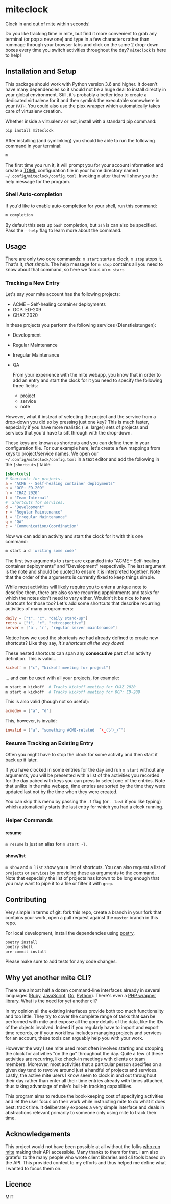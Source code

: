 # miteclock

Clock in and out of [mite](https://mite.yo.lk/) within seconds!

Do you like tracking time in mite, but find it more convenient to grab any terminal (or
pop a new one) and type in a few characters rather than rummage through your browser
tabs and click on the same 2 drop-down boxes every time you switch activities throughout
the day? `miteclock` is here to help!

## Installation and Setup

This package should work with Python version 3.6 and higher. It doesn't have many
dependencies so it should not be a huge deal to install directly in your global
environment. Still, it's probably a better idea to create a dedicated virtualenv for it
and then symlink the executable somewhere in your `PATH`. You could also use the
[pipx](https://github.com/pipxproject/pipx) wrapper which automatically takes care of
virtualenv creation.

Whether inside a virtualenv or not, install with a standard pip command:

```sh
pip install miteclock
```

After installing (and symlinking) you should be able to run the following command in
your terminal:

```sh
m
```

The first time you run it, it will prompt you for your account information and create a
[TOML](https://github.com/toml-lang/toml) configuration file in your home directory
named `~/.config/miteclock/config.toml`. Invoking `m` after that will show you the help
message for the program.

### Shell Auto-completion

If you'd like to enable auto-completion for your shell, run this command:

```sh
m completion
```

By default this sets up `bash` completion, but `zsh` is can also be specified. Pass the
`--help` flag to learn more about the command.

## Usage

There are only two core commands: `m start` starts a clock, `m stop` stops it. That's
it, _that simple_. The help message for `m stop` contains all you need to know about
that command, so here we focus on `m start`.

### Tracking a New Entry

Let's say your mite account has the following projects:

- ACME &#x2013; Self-healing container deployments
- OCP: ED-209
- CHAZ 2020

In these projects you perform the following services (Dienstleistungen):

- Development
- Regular Maintenance
- Irregular Maintenance
- QA

  From your experience with the mite webapp, you know that in order to add an entry and
  start the clock for it you need to specify the following three fields:

  - project
  - service
  - note

However, what if instead of selecting the project and the service from a drop-down you
did so by pressing just one key? This is much faster, especially if you have more
realistic (i.e. larger) sets of projects and services that you'd have to sift through
with the drop-down.

These keys are known as shortcuts and you can define them in your configuration file.
For our example here, let's create a few mappings from keys to project/service names. We
open our `~/.config/miteclock/config.toml` in a text editor and add the following in the
`[shortcuts]` table:

```toml
[shortcuts]
# Shortcuts for projects.
a = "ACME -- Self-healing container deployments"
o = "OCP: ED-209"
h = "CHAZ 2020"
t = "Team-Internal"
#  Shortcuts for services.
d = "Development"
r = "Regular Maintenance"
i = "Irregular Maintenance"
q = "QA"
c = "Communication/Coordination"
```

Now we can add an activity and start the clock for it with this one command:

```sh
m start a d 'writing some code'
```

The first two arguments to `start` are expanded into "ACME &#x2013; Self-healing
container deployments" and "Development" respectively. The last argument is the note and
should be quoted to ensure it is interpreted together. Note that the order of the
arguments is currently fixed to keep things simple.

While most activities will likely require you to enter a unique note to describe them,
there are also some recurring appointments and tasks for which the notes don't need to
vary either. Wouldn't it be nice to have shortcuts for those too? Let's add some
shortcuts that describe recurring activities of many programmers:

```toml
daily = ["t", "c", "daily stand-up"]
retro = ["t", "c", "retrospective"]
server = ['a', 'r', "regular server maintenance"]
```

Notice how we used the shortcuts we had already defined to create new shortcuts? Like
they say, _it's shortcuts all the way down_!

These nested shortcuts can span any **consecutive** part of an activity definition. This
is valid&#x2026;

```toml
kickoff = ["c", "kickoff meeting for project"]
```

&#x2026; and can be used with all your projects, for example:

```sh
m start n kickoff  # Tracks kickoff meeting for CHAZ 2020
m start o kickoff  # Tracks kickoff meeting for OCP: ED-209
```

This is also valid (though not so useful):

```toml
acmedev = ["a", "d"]
```

This, however, is invalid:

```toml
invalid = ["a", "something ACME-related  ¯\_(ツ)_/¯"]
```

### Resume Tracking an Existing Entry

Often you might have to stop the clock for some activity and then start it back up it
later.

If you have clocked in some entries for the day and run `m start` without any arguments,
you will be presented with a list of the activities you recorded for the day paired with
keys you can press to select one of the entries. Note that unlike in the mite webapp,
time entries are sorted by the time they were updated last not by the time when they
were created.

You can skip this menu by passing the `-l` flag (or `--last` if you like typing) which
automatically starts the last entry for which you had a clock running.

### Helper Commands

#### resume

`m resume` is just an alias for `m start -l`.

#### show/list

`m show` and `m list` show you a list of shortcuts. You can also request a list of
`projects` or `services` by providing these as arguments to the command. Note that
especially the list of projects has known to be long enough that you may want to pipe it
to a file or filter it with `grep`.

## Contributing

Very simple in terms of git: fork this repo, create a branch in your fork that contains
your work, open a pull request against the `master` branch in this repo.

For local development, install the dependencies using
[poetry](https://github.com/python-poetry/poetry).

```sh
poetry install
poetry shell
pre-commit install
```

Please make sure to add tests for any code changes.

## Why yet another mite CLI?

There are almost half a dozen command-line interfaces already in several languages
([Ruby](https://github.com/Overbryd/mite.cmd),
[JavaScript](https://github.com/Ephigenia/mite-cli),
[Go](https://github.com/leanovate/mite-go),
[Python](https://github.com/port-zero/mite-cli)). There's even a
[PHP wrapper library](https://github.com/derpaschi/Mitey). What is the need for yet
another cli?

In my opinion all the existing interfaces provide both too much functionality and too
little. They try to cover the complete range of tasks that **can** be performed with
mite and expose all the gory details of the data, like the IDs of the objects involved.
Indeed if you regularly have to import and export time records, or if your workflow
includes managing projects and services for an account, these tools can arguably help
you with your work.

However the way I see mite used most often involves starting and stopping the clock for
activities "on the go" throughout the day. Quite a few of these activities are
recurring, like check-in meetings with clients or team members. Moreover, most
activities that a particular person specifies on a given day tend to revolve around just
a handful of projects and services. Lastly, the active mite users I know seem to clock
in and out throughout their day rather than enter all their time entries already with
times attached, thus taking advantage of mite's built-in tracking capabilities.

This program aims to reduce the book-keeping cost of specifying activities and let the
user focus on their work while instructing mite to do what it does best: track time. It
deliberately exposes a very simple interface and deals in abstractions relevant
primarily to someone only using mite to track their time.

## Acknowledgements

This project would not have been possible at all without the folks
[who run mite](https://mite.yo.lk/) making their API accessible. Many thanks to them for
that. I am also grateful to the many people who wrote client libraries and cli tools
based on the API. This provided context to my efforts and thus helped me define what I
wanted to focus them on.

## Licence

MIT
